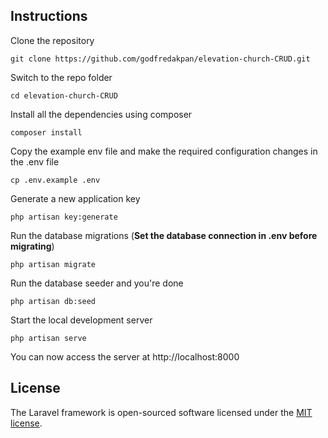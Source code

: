 ## Instructions

Clone the repository

    git clone https://github.com/godfredakpan/elevation-church-CRUD.git

Switch to the repo folder

    cd elevation-church-CRUD

Install all the dependencies using composer

    composer install

Copy the example env file and make the required configuration changes in the .env file

    cp .env.example .env

Generate a new application key

    php artisan key:generate


Run the database migrations (**Set the database connection in .env before migrating**)

    php artisan migrate
    
Run the database seeder and you're done

    php artisan db:seed

Start the local development server

    php artisan serve

You can now access the server at http://localhost:8000



## License

The Laravel framework is open-sourced software licensed under the [MIT license](https://opensource.org/licenses/MIT).
